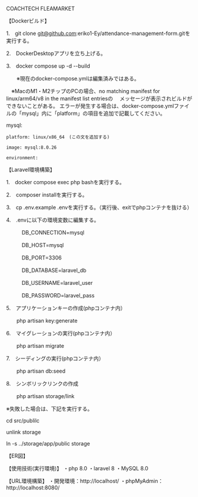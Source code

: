 COACHTECH FLEAMARKET

【Dockerビルド】


1.　git clone git@github.com:eriko1-Ey/attendance-management-form.gitを実行する。

2.　DockerDesktopアプリを立ち上げる。

3.　docker compose up -d --build

　　※現在のdocker-compose.ymlは編集済みではある。
  
  　※MacのM1・M2チップのPCの場合、no matching manifest for linux/arm64/v8 in the manifest list entriesの
  　メッセージが表示されビルドができないことがある。
   エラーが発生する場合は、docker-compose.ymlファイルの「mysql」内に「platform」の項目を追加で記載してください。

mysql:

    platform: linux/x86_64　(この文を追加する)
    
    image: mysql:8.0.26
    
    environment:
    
【Laravel環境構築】

1.　docker compose exec php bashを実行する。

2.　composer installを実行する。

3.　cp .env.example .envを実行する。（実行後、exitでphpコンテナを抜ける）

4.　.envに以下の環境変数に編集する。

　　　DB_CONNECTION=mysql
   
　　　DB_HOST=mysql
   
　　　DB_PORT=3306
   
　　　DB_DATABASE=laravel_db
   
　　　DB_USERNAME=laravel_user
   
　　　DB_PASSWORD=laravel_pass
   
   
5.　アプリケーションキーの作成(phpコンテナ内）

　　php artisan key:generate
  
6.　マイグレーションの実行(phpコンテナ内）

　　php artisan migrate
  
7.　シーディングの実行(phpコンテナ内）

　　php artisan db:seed

8.　シンボリックリンクの作成

　　php artisan storage/link
  
  ※失敗した場合は、下記を実行する。
  
  cd src/publilc
  
  unlink storage
  
  ln -s ../storage/app/public storage
  

【ER図】





  
【使用技術(実行環境)】
・php 8.0 ・laravel 8 ・MySQL 8.0

【URL環境構築】
・開発環境：http://localhost/
・phpMyAdmin：http://localhost:8080/
